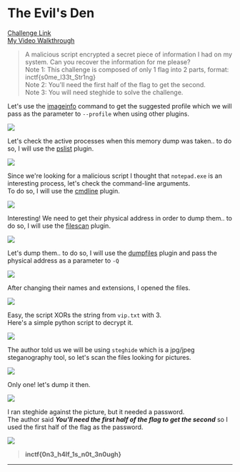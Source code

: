**The Evil's Den**
===================  
[Challenge Link](https://github.com/stuxnet999/MemLabs/tree/master/Lab%203)  
[My Video Walkthrough](https://www.youtube.com/watch?v=F8sLYUutb7s)

> A malicious script encrypted a secret piece of information I had on my system. Can you recover the information for me please?  
> Note 1: This challenge is composed of only 1 flag into 2 parts, format: inctf{s0me_l33t_Str1ng}  
> Note 2: You'll need the first half of the flag to get the second.  
> Note 3: You will need steghide to solve the challenge.  

Let's use the [imageinfo](https://github.com/volatilityfoundation/volatility/wiki/Command-Reference#imageinfo) command to get the suggested profile which we will pass as the parameter to `--profile` when using other plugins.

![](images/Lab3_01.png)  

Let's check the active processes when this memory dump was taken.. to do so, I will use the [pslist](https://github.com/volatilityfoundation/volatility/wiki/Command-Reference#pslist) plugin.

![](images/Lab3_02.png)  

Since we're looking for a malicious script I thought that `notepad.exe` is an interesting process, let's check the command-line arguments.  
To do so, I will use the [cmdline](https://volatilityfoundation.github.io/volatility/db/d6a/classvolatility_1_1plugins_1_1cmdline_1_1_cmdline.html) plugin. 

![](images/Lab3_03.png)  

Interesting! We need to get their physical address in order to dump them.. to do so, I will use the [filescan](https://github.com/volatilityfoundation/volatility/wiki/Command-Reference#filescan) plugin.

![](images/Lab3_04.png)  

Let's dump them.. to do so, I will use the [dumpfiles](https://github.com/volatilityfoundation/volatility/wiki/Command-Reference#dumpfiles) plugin and pass the physical address as a parameter to `-Q`  

![](images/Lab3_05.png)  

After changing their names and extensions, I opened the files.

![](images/Lab3_06.png)  

Easy, the script XORs the string from `vip.txt` with 3.  
Here's a simple python script to decrypt it.

![](images/Lab3_07.png)  


The author told us we will be using `steghide` which is a jpg/jpeg steganography tool, so let's scan the files looking for pictures.

![](images/Lab3_08.png)  

Only one! let's dump it then.

![](images/Lab3_09.png)  

I ran steghide against the picture, but it needed a password.  
The author said ***You'll need the first half of the flag to get the second*** so I used the first half of the flag as the password.


![](images/Lab3_10.png)  

> **inctf{0n3_h4lf_1s_n0t_3n0ugh}**

--------------------------------------------
